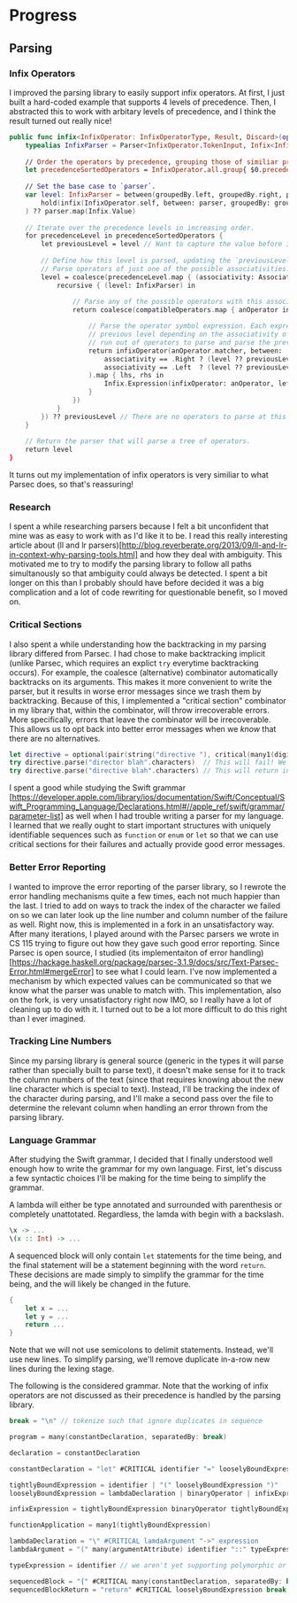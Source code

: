 # Progress

## Parsing

### Infix Operators

I improved the parsing library to easily support infix operators. At first, I just built a hard-coded example that supports 4 levels of precedence. Then, I abstracted this to work with arbitary levels of precedence, and I think the result turned out really nice!

```swift
public func infix<InfixOperator: InfixOperatorType, Result, Discard>(operatorType: InfixOperator.Type, between parser: Parser<InfixOperator.TokenInput, Result>, groupedBy: (left: Parser<InfixOperator.TokenInput, Discard>, right: Parser<InfixOperator.TokenInput, Discard>)) -> Parser<InfixOperator.TokenInput, Infix<InfixOperator, Result>> {
    typealias InfixParser = Parser<InfixOperator.TokenInput, Infix<InfixOperator, Result>>
    
    // Order the operators by precedence, grouping those of similiar precedence, and then further grouping by associativity.
    let precedenceSortedOperators = InfixOperator.all.group{ $0.precedence > $1.precedence }.map{ $0.groupBy { $0.associativity } }
    
    // Set the base case to `parser`.
    var level: InfixParser = between(groupedBy.left, groupedBy.right, parse:
        hold(infix(InfixOperator.self, between: parser, groupedBy: groupedBy))
    ) ?? parser.map(Infix.Value)
    
    // Iterate over the precedence levels in increasing order.
    for precedenceLevel in precedenceSortedOperators {
        let previousLevel = level // Want to capture the value before it changes.
        
        // Define how this level is parsed, updating the `previousLevel` variable for the subsequent iteration.
        // Parse operators of just one of the possible associativities.
        level = coalesce(precedenceLevel.map { (associativity: Associativity, compatibleOperators: [InfixOperator]) in
            recursive { (level: InfixParser) in
                
                // Parse any of the possible operators with this associativity and precedence.
                return coalesce(compatibleOperators.map { anOperator in

                    // Parse the operator symbol expression. Each expression will be either the same or
                    // previous level depending on the associativity of the operator. Eventually, we'll
                    // run out of operators to parse and parse the previous level regardless.
                    return infixOperator(anOperator.matcher, between:
                        associativity == .Right ? (level ?? previousLevel) : previousLevel,
                        associativity == .Left  ? (level ?? previousLevel) : previousLevel
                    ).map { lhs, rhs in
                        Infix.Expression(infixOperator: anOperator, left: lhs, right: rhs)
                    }
                })
            }
        }) ?? previousLevel // There are no operators to parse at this level, so parse the previous level.
    }
    
    // Return the parser that will parse a tree of operators.
    return level
}
```

It turns out my implementation of infix operators is very similiar to what Parsec does, so that's reassuring!

### Research

I spent a while researching parsers because I felt a bit unconfident that mine was as easy to work with as I'd like it to be. I read this really interesting article about (ll and lr parsers)[http://blog.reverberate.org/2013/09/ll-and-lr-in-context-why-parsing-tools.html] and how they deal with ambiguity. This motivated me to try to modify the parsing library to follow all paths simultanously so that ambiguity could always be detected. I spent a bit longer on this than I probably should have before decided it was a big complication and a lot of code rewriting for questionable benefit, so I moved on.

### Critical Sections

I also spent a while understanding how the backtracking in my parsing library differed from Parsec. I had chose to make backtracking implicit (unlike Parsec, which requires an explict `try` everytime backtracking occurs). For example, the coalesce (alternative) combinator automatically backtracks on its arguments. This makes it more convenient to write the parser, but it results in worse error messages since we trash them by backtracking. Because of this, I implemented a "critical section" combinator in my library that, within the combinator, will throw irrecoverable errors. More specifically, errors that leave the combinator will be irrecoverable. This allows us to opt back into better error messages when we *know* that there are no alternatives.

```swift
let directive = optional(pair(string("directive "), critical(many1(digit))).map(right).map{ Int(String($0))! })
try directive.parse("director blah".characters)  // This will fail! We failed out of a criticial section.
try directive.parse("directive blah".characters) // This will return in `nil` since we backtracked to `optional`.
```

I spent a good while studying the Swift grammar [https://developer.apple.com/library/ios/documentation/Swift/Conceptual/Swift_Programming_Language/Declarations.html#//apple_ref/swift/grammar/parameter-list] as well when I had trouble writing a parser for my language. I learned that we really ought to start important structures with uniquely identifiable sequences such as `function` or `enum` or `let` so that we can use critical sections for their failures and actually provide good error messages.

### Better Error Reporting

I wanted to improve the error reporting of the parser library, so I rewrote the error handling mechanisms quite a few times, each not much happier than the last. I tried to add on ways to track the index of the character we failed on so we can later look up the line number and column number of the failure as well. Right now, this is implemented in a fork in an unsatisfactory way. After many iterations, I played around with the Parsec parsers we wrote in CS 115 trying to figure out how they gave such good error reporting. Since Parsec is open source, I studied (its implementaiton of error handling)[https://hackage.haskell.org/package/parsec-3.1.9/docs/src/Text-Parsec-Error.html#mergeError] to see what I could learn. I've now implemented a mechanism by which expected values can be communicated so that we know what the parser was unable to match with. This implementation, also on the fork, is very unsatisfactory right now IMO, so I really have a lot of cleaning up to do with it. I turned out to be a lot more difficult to do this right than I ever imagined.

### Tracking Line Numbers

Since my parsing library is general source (generic in the types it will parse rather than specially built to parse text), it doesn't make sense for it to track the column numbers of the text (since that requires knowing about the new line character which is special to text). Instead, I'll be tracking the index of the character during parsing, and I'll make a second pass over the file to determine the relevant column when handling an error thrown from the parsing library.

### Language Grammar

After studying the Swift grammar, I decided that I finally understood well enough how to write the grammar for my own language. First, let's discuss a few syntactic choices I'll be making for the time being to simplify the grammar. 

A lambda will either be type annotated and surrounded with parenthesis or completely unattotated. Regardless, the lamda with begin with a backslash.
```haskell
\x -> ...
\(x :: Int) -> ...
```

A sequenced block will only contain `let` statements for the time being, and the final statement will be a statement beginning with the word `return`. These decisions are made simply to simplify the grammar for the time being, and the will likely be changed in the future.
```swift
{
    let x = ...
    let y = ...
    return ...
}
```

Note that we will not use semicolons to delimit statements. Instead, we'll use new lines. To simplify parsing, we'll remove duplicate in-a-row new lines during the lexing stage. 

The following is the considered grammar. Note that the working of infix operators are not discussed as their precedence is handled by the parsing library.

```swift
break = "\n" // tokenize such that ignore duplicates in sequence 

program = many(constantDeclaration, separatedBy: break)

declaration = constantDeclaration

constantDeclaration = "let" #CRITICAL identifier "=" looselyBoundExpression

tightlyBoundExpression = identifier | "(" looselyBoundExpression ")"
looselyBoundExpression = lambdaDeclaration | binaryOperator | infixExpression | functionApplication | sequencedBlock // order matters!

infixExpression = tightlyBoundExpression binaryOperator tightlyBoundExpression

functionApplication = many1(tightlyBoundExpression)

lambdaDeclaration = "\" #CRITICAL lamdaArgument "->" expression
lambdaArgument = "(" many(argumentAttribute) identifier "::" typeExpression ")" | identifier

typeExpression = identifier // we aren't yet supporting polymorphic or generic types

sequencedBlock = "{" #CRITICAL many(constantDeclaration, separatedBy: break) sequencedBlockReturn "}"
sequencedBlockReturn = "return" #CRITICAL looselyBoundExpression break
```

